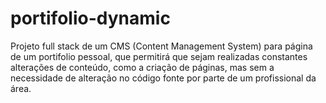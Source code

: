 # portifolio-dynamic

Projeto full stack de um CMS (Content Management System) para página de um portifolio pessoal, que permitirá que sejam realizadas constantes alterações de conteúdo, como a criação de páginas, mas sem a necessidade de alteração no código fonte por parte de um profissional da área.
